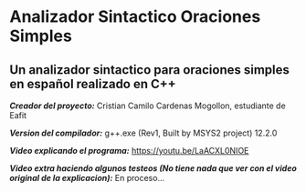 # Analizador Sintactico Oraciones Simples
## Un analizador sintactico para oraciones simples en español realizado en C++

***Creador del proyecto:***
Cristian Camilo Cardenas Mogollon, estudiante de Eafit

***Version del compilador:***
g++.exe (Rev1, Built by MSYS2 project) 12.2.0

***Video explicando el programa:***
https://youtu.be/LaACXL0NIOE

***Video extra haciendo algunos testeos (No tiene nada que ver con el video original de la explicacion):***
En proceso...
